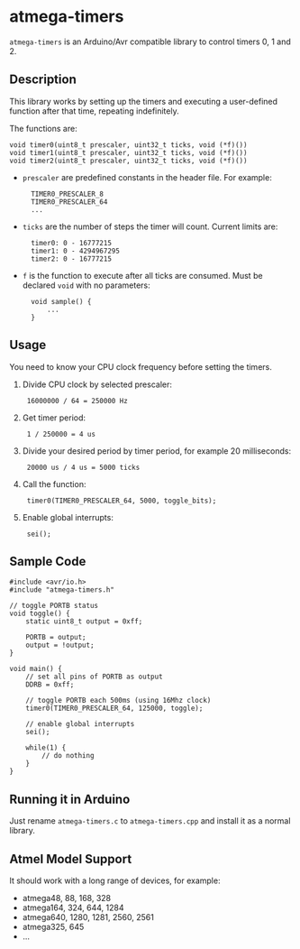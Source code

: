 # atmega-timers

`atmega-timers` is an Arduino/Avr compatible library to control timers 0, 1 and 2.

## Description

This library works by setting up the timers and executing a user-defined function after
that time, repeating indefinitely.

The functions are:

	void timer0(uint8_t prescaler, uint32_t ticks, void (*f)())
	void timer1(uint8_t prescaler, uint32_t ticks, void (*f)())
	void timer2(uint8_t prescaler, uint32_t ticks, void (*f)())

- `prescaler` are predefined constants in the header file. For example:

		TIMER0_PRESCALER_8
		TIMER0_PRESCALER_64
		...

- `ticks` are the number of steps the timer will count. Current limits are:

		timer0: 0 - 16777215
		timer1: 0 - 4294967295
		timer2: 0 - 16777215
	
- `f` is the function to execute after all ticks are consumed. Must be declared `void`
with no parameters:
	
		void sample() {
			...
		}
	
## Usage

You need to know your CPU clock frequency before setting the timers.

1. Divide CPU clock by selected prescaler:
	
		16000000 / 64 = 250000 Hz

2. Get timer period:
	
		1 / 250000 = 4 us
	
3. Divide your desired period by timer period, for example 20 milliseconds:
	
		20000 us / 4 us = 5000 ticks

4. Call the function:
	
		timer0(TIMER0_PRESCALER_64, 5000, toggle_bits);

5. Enable global interrupts:
	
		sei();
	
## Sample Code

	#include <avr/io.h>
	#include "atmega-timers.h"

	// toggle PORTB status
	void toggle() {
		static uint8_t output = 0xff;

		PORTB = output;
		output = !output;
	}

	void main() {
		// set all pins of PORTB as output
		DDRB = 0xff;
		
		// toggle PORTB each 500ms (using 16Mhz clock)
		timer0(TIMER0_PRESCALER_64, 125000, toggle);
		
		// enable global interrupts
		sei();

		while(1) {
			// do nothing
		}
	}

## Running it in Arduino

Just rename `atmega-timers.c` to `atmega-timers.cpp` and install it as a normal library.

## Atmel Model Support

It should work with a long range of devices, for example:

- atmega48, 88, 168, 328
- atmega164, 324, 644, 1284
- atmega640, 1280, 1281, 2560, 2561
- atmega325, 645
- ...
